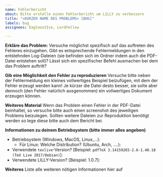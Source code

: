 ```yaml
---
name: Fehlerbericht
about: Bitte erstelle einen Fehlerbericht um LILLY zu verbessern
title: "<KURZER NAME DES PROBLEMS> [BUG]"
labels: bug
assignees: EagleoutIce, LordYellow

---
```


**Erkläre das Problem:**
Versuche möglichst spezifisch auf das auftreten des Fehleres einzugehen. Gibt es entsprechende Fehlermeldungen in den entstehnden Log-Dateien (sie befinden sich im Ordner indem auch die PDF-Datei entstehen soll)? Lässt sich ein spezifischer Befehl ausmachen bei dem das Problem auftritt?

**Gib eine Möglichkeit den Fehler zu reproduzieren**
Versuche bitte neben der Fehlermeldung ein kleines vollwertiges Beispiel beizufügen, mit dem der Fehler erzeugt werden kann! Je kürzer die Datei desto besser, sie solte aber dennoch (den Fehler natürlich ausgenommen) ein vollwertiges Dokument erzeugen können.

**Weiteres Material**
Wenn das Problem einen Fehler in der PDF-Datei beinhaltet, so versuche bitte auch einen screenshot des jeweiligen Problems beizulegen. Sollten weitere Dateien zur Reproduktion benötigt werden so lege diese bitte auch dem Bericht bei.

**Informationen zu deinem Betriebsystem (bitte immer alles angeben)**
 - Betriebsystem (Windows, MacOS, Linux,...):
    - Für Linux: Welche Distribution? (Ubuntu, Arch, ....): 
 - Verwendete `texlive`-Version? [Beispiel: `pdfTeX 3.14159265-2.6-1.40.18 (TeX Live 2017/Debian)`]:
 - Verwendete LILLY-Version? [Beispiel: 1.0.7]: 

**Weiteres**
Liste alle weiteren nötigen Informationen hier auf
